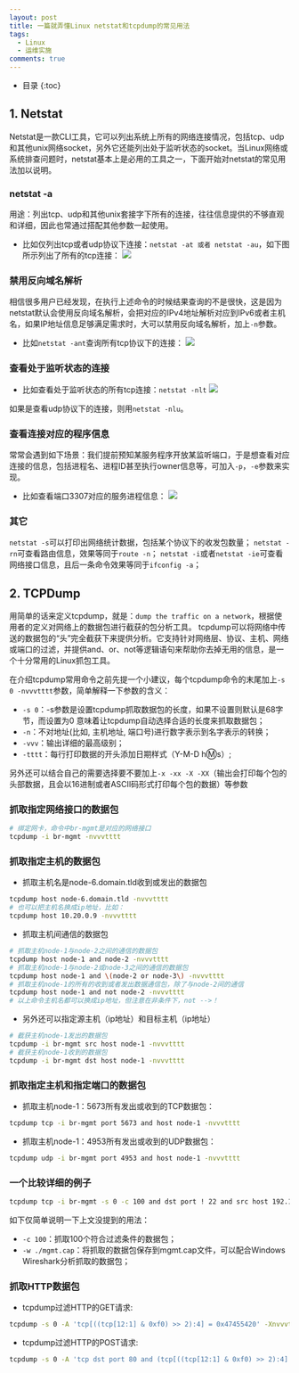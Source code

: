 ```yaml
---
layout: post
title: 一篇就弄懂Linux netstat和tcpdump的常见用法
tags:
  - Linux
  - 运维实施
comments: true
---
```


* 目录
{:toc}

## 1. Netstat
Netstat是一款CLI工具，它可以列出系统上所有的网络连接情况，包括tcp、udp和其他unix网络socket，另外它还能列出处于监听状态的socket。当Linux网络或系统排查问题时，netstat基本上是必用的工具之一，下面开始对netstat的常见用法加以说明。
### netstat -a
用途：列出tcp、udp和其他unix套接字下所有的连接，往往信息提供的不够直观和详细，因此也常通过搭配其他参数一起使用。

* 比如仅列出tcp或者udp协议下连接：`netstat -at 或者 netstat -au`，如下图所示列出了所有的tcp连接：
![](https://upload-images.jianshu.io/upload_images/12911861-38908cb53bcb07a8.png?imageMogr2/auto-orient/strip%7CimageView2/2/w/520)
### 禁用反向域名解析
相信很多用户已经发现，在执行上述命令的时候结果查询的不是很快，这是因为netstat默认会使用反向域名解析，会把对应的IPv4地址解析对应到IPv6或者主机名，如果IP地址信息足够满足需求时，大可以禁用反向域名解析，加上`-n`参数。

* 比如`netstat -ant`查询所有tcp协议下的连接：
![](https://upload-images.jianshu.io/upload_images/12911861-ec26fe3880d9c223.png?imageMogr2/auto-orient/strip%7CimageView2/2/w/520)
### 查看处于监听状态的连接
* 比如查看处于监听状态的所有tcp连接：`netstat -nlt`
![](https://upload-images.jianshu.io/upload_images/12911861-87598b9b6e622ce1.png?imageMogr2/auto-orient/strip%7CimageView2/2/w/520)

如果是查看udp协议下的连接，则用`netstat -nlu`。
### 查看连接对应的程序信息
常常会遇到如下场景：我们提前预知某服务程序开放某监听端口，于是想查看对应连接的信息，包括进程名、进程ID甚至执行owner信息等，可加入`-p`，`-e`参数来实现。
* 比如查看端口3307对应的服务进程信息：
![](https://upload-images.jianshu.io/upload_images/12911861-9971647ed154a532.png?imageMogr2/auto-orient/strip%7CimageView2/2/w/520)
### 其它
`netstat -s`可以打印出网络统计数据，包括某个协议下的收发包数量；
`netstat -rn`可查看路由信息，效果等同于`route -n`；
`netstat -i`或者`netstat -ie`可查看网络接口信息，且后一条命令效果等同于`ifconfig -a`；

## 2. TCPDump
用简单的话来定义tcpdump，就是：`dump the traffic on a network`，根据使用者的定义对网络上的数据包进行截获的包分析工具。 tcpdump可以将网络中传送的数据包的“头”完全截获下来提供分析。它支持针对网络层、协议、主机、网络或端口的过滤，并提供and、or、not等逻辑语句来帮助你去掉无用的信息，是一个十分常用的Linux抓包工具。

在介绍tcpdump常用命令之前先提一个小建议，每个tcpdump命令的末尾加上`-s 0 -nvvvtttt`参数，简单解释一下参数的含义：
* `-s 0`：-s参数是设置tcpdump抓取数据包的长度，如果不设置则默认是68字节，而设置为0 意味着让tcpdump自动选择合适的长度来抓取数据包；
* `-n`：不对地址(比如, 主机地址, 端口号)进行数字表示到名字表示的转换；
* `-vvv`：输出详细的最高级别；
* `-tttt`：每行打印数据的开头添加日期样式（Y-M-D h:m:s）;

另外还可以结合自己的需要选择要不要加上`-x -xx -X -XX`（输出会打印每个包的头部数据，且会以16进制或者ASCII码形式打印每个包的数据）等参数

### 抓取指定网络接口的数据包
```bash
# 绑定网卡，命令中br-mgmt是对应的网络接口
tcpdump -i br-mgmt -nvvvtttt
```
### 抓取指定主机的数据包
* 抓取主机名是node-6.domain.tld收到或发出的数据包
```bash
tcpdump host node-6.domain.tld -nvvvtttt
# 也可以把主机名换成ip地址，比如：
tcpdump host 10.20.0.9 -nvvvtttt
```
* 抓取主机间通信的数据包
```bash
# 抓取主机node-1与node-2之间的通信的数据包
tcpdump host node-1 and node-2 -nvvvtttt
# 抓取主机node-1与node-2或node-3之间的通信的数据包
tcpdump host node-1 and \(node-2 or node-3\) -nvvvtttt
# 抓取主机node-1的所有的收到或者发出数据通信包，除了与node-2间的通信
tcpdump host node-1 and not node-2 -nvvvtttt
# 以上命令主机名都可以换成ip地址，但注意在非条件下，not -->！
```
* 另外还可以指定源主机（ip地址）和目标主机（ip地址）
```bash
# 截获主机node-1发出的数据包
tcpdump -i br-mgmt src host node-1 -nvvvtttt
# 截获主机node-1收到的数据包
tcpdump -i br-mgmt dst host node-1 -nvvvtttt
```
### 抓取指定主机和指定端口的数据包
* 抓取主机node-1：5673所有发出或收到的TCP数据包：
```bash
tcpdump tcp -i br-mgmt port 5673 and host node-1 -nvvvtttt 
```
* 抓取主机node-1：4953所有发出或收到的UDP数据包：
```bash
tcpdump udp -i br-mgmt port 4953 and host node-1 -nvvvtttt
```
### 一个比较详细的例子
```bash
tcpdump tcp -i br-mgmt -s 0 -c 100 and dst port ! 22 and src host 192.168.0.6 -nvvvtttt -X -w ./mgnt.cap
```
如下仅简单说明一下上文没提到的用法：
* `-c 100`：抓取100个符合过滤条件的数据包；
* `-w ./mgmt.cap`：将抓取的数据包保存到mgmt.cap文件，可以配合Windows Wireshark分析抓取的数据包；
### 抓取HTTP数据包
* tcpdump过滤HTTP的GET请求:
```bash
tcpdump -s 0 -A 'tcp[((tcp[12:1] & 0xf0) >> 2):4] = 0x47455420' -Xnvvvtttt
```
* tcpdump过滤HTTP的POST请求:
```bash
tcpdump -s 0 -A 'tcp dst port 80 and (tcp[((tcp[12:1] & 0xf0) >> 2):4] = 0x504f5354)' -Xnvvvtttt
```
